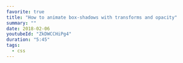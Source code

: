 ```yaml
---
favorite: true
title: "How to animate box-shadows with transforms and opacity"
summary: ""
date: 2018-02-06
youtubeId: "ZkDWCCHiPg4"
duration: "5:45"
tags:
  - css
---
```

